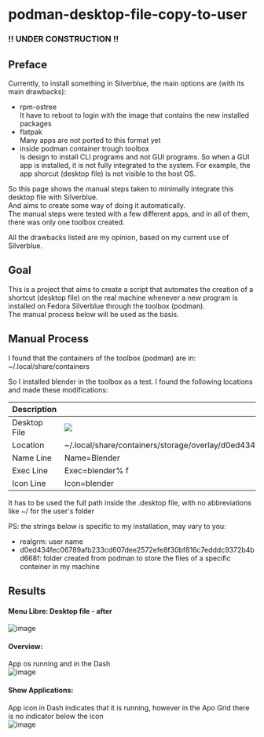 # podman-desktop-file-copy-to-user

### !! UNDER CONSTRUCTION !!

## Preface

Currently, to install something in Silverblue, the main options are (with its main drawbacks):
- rpm-ostree  
It have to reboot to login with the image that contains the new installed packages
- flatpak  
Many apps are not ported to this format yet
- inside podman container trough toolbox  
Is design to install CLI programs and not GUI programs. So when a GUI app is installed, it is not fully integrated to the system. For example, the app shorcut (desktop file) is not visible to the host OS.

So this page shows the manual steps taken to minimally integrate this desktop file with Silverblue.  
And aims to create some way of doing it automatically.  
The manual steps were tested with a few different apps, and in all of them, there was only one toolbox created.

All the drawbacks listed are my opinion, based on my current use of Silverblue. 

## Goal
This is a project that aims to create a script that automates the creation of a shortcut (desktop file) on the real machine whenever a new program is installed on Fedora Silverblue through the toolbox (podman).  
The manual process below will be used as the basis.

## Manual Process
I found that the containers of the toolbox (podman) are in:  
~/.local/share/containers

So I installed blender in the toolbox as a test. I found the following locations and made these modifications:

| Description    	| Before (container) 	| After (Silverblue) 	|
|-	|-	|-	|
| Desktop File 	| ![](https://user-images.githubusercontent.com/23300290/98545368-252a1e00-2274-11eb-8380-f3c894af5df0.png) 	| ![](https://user-images.githubusercontent.com/23300290/98545365-24918780-2274-11eb-8053-0851b496abdc.png) 	|
| Location 	| ~/.local/share/containers/storage/overlay/d0ed434fec06789afb233cd607dee2572efe8f30bf816c7edddc9372b4bd668f/diff/usr/share/applications/blender.desktop  	| ~/.local/share/applications/toolbox-blender.desktop 	|
| Name Line 	| Name=Blender 	| Name=Blender (container) 	|
| Exec Line 	| Exec=blender% f 	| Exec=toolbox run blender% f 	|
| Icon Line 	| Icon=blender 	| Icon=/home/realgrm/.local/share/containers/storage/overlay/d0ed434fec06789afb233cd607dee2572efe8f30bf816c7edddc9372b4bd668f/diff/usr/share/icons/hicolor/scalable/apps/blender.svg 	|

It has to be used the full path inside the .desktop file, with no abbreviations like ~/ for the user's folder


PS: the strings below is specific to my installation, may vary to you:
- realgrm: user name
- d0ed434fec06789afb233cd607dee2572efe8f30bf816c7edddc9372b4bd668f: folder created from podman to store the files of  a specific conteiner in my machine

 ## Results

#### Menu Libre: Desktop file - after
![image](https://user-images.githubusercontent.com/23300290/98615903-6f45ea80-22da-11eb-84a4-cd5f2c7e72cd.png)

#### Overview:
App os running and in the Dash   
![image](https://user-images.githubusercontent.com/23300290/98615310-0ca01f00-22d9-11eb-853a-f9b45b307b42.png)

#### Show Applications:
App icon in Dash indicates that it is running, however in the Apo Grid there is no indicator below the icon  
![image](https://user-images.githubusercontent.com/23300290/98615618-d616d400-22d9-11eb-8fce-3e3d3c09ffaa.png)
